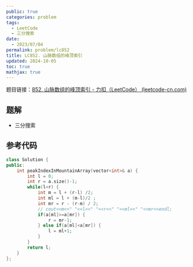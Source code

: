 ```yaml
---
public: true
categories: problem
tags:
  - LeetCode
  - 三分搜索
date:
  - 2023/07/04
permalink: problem/lc852
title: LC852. 山脉数组的峰顶索引
updated: 2024-10-05
toc: true
mathjax: true
---
```


题目链接：[852. 山脉数组的峰顶索引 - 力扣（LeetCode） (leetcode-cn.com)](https://leetcode-cn.com/problems/peak-index-in-a-mountain-array/)

<!--more-->

## 题解

  + 三分搜索

## 参考代码

```cpp
class Solution {
public:
    int peakIndexInMountainArray(vector<int>& a) {
        int l = 0;
        int r = a.size()-1;
        while(l<r) {
            int m = l + (r-l) /2;
            int ml = l + (m-l)/2 ;
            int mr = r - (r-m) / 2;
            // cout<<m<<" "<<l<<" "<<r<<" "<<ml<<" "<<mr<<endl;
            if(a[ml]>=a[mr]) {
                r = mr-1;
            } else if(a[ml]<a[mr]) {
                l = ml+1;
            }
        }
        return l;
    }
};
```


